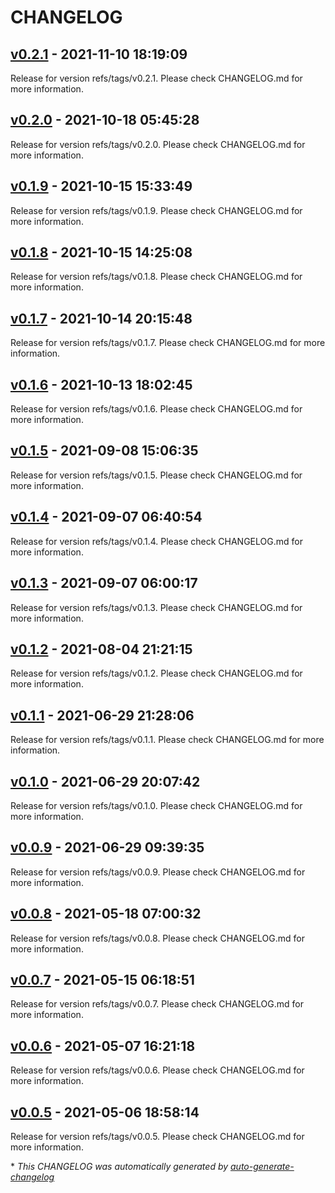 # CHANGELOG

## [v0.2.1](https://github.com/tomarv2/terraform-databricks-workspace-management/releases/tag/v0.2.1) - 2021-11-10 18:19:09

Release for version refs/tags/v0.2.1. Please check CHANGELOG.md for more information.

## [v0.2.0](https://github.com/tomarv2/terraform-databricks-workspace-management/releases/tag/v0.2.0) - 2021-10-18 05:45:28

Release for version refs/tags/v0.2.0. Please check CHANGELOG.md for more information.

## [v0.1.9](https://github.com/tomarv2/terraform-databricks-workspace-management/releases/tag/v0.1.9) - 2021-10-15 15:33:49

Release for version refs/tags/v0.1.9. Please check CHANGELOG.md for more information.

## [v0.1.8](https://github.com/tomarv2/terraform-databricks-workspace-management/releases/tag/v0.1.8) - 2021-10-15 14:25:08

Release for version refs/tags/v0.1.8. Please check CHANGELOG.md for more information.

## [v0.1.7](https://github.com/tomarv2/terraform-databricks-workspace-management/releases/tag/v0.1.7) - 2021-10-14 20:15:48

Release for version refs/tags/v0.1.7. Please check CHANGELOG.md for more information.

## [v0.1.6](https://github.com/tomarv2/terraform-databricks-workspace-management/releases/tag/v0.1.6) - 2021-10-13 18:02:45

Release for version refs/tags/v0.1.6. Please check CHANGELOG.md for more information.

## [v0.1.5](https://github.com/tomarv2/terraform-databricks-workspace-management/releases/tag/v0.1.5) - 2021-09-08 15:06:35

Release for version refs/tags/v0.1.5. Please check CHANGELOG.md for more information.

## [v0.1.4](https://github.com/tomarv2/terraform-databricks-workspace-management/releases/tag/v0.1.4) - 2021-09-07 06:40:54

Release for version refs/tags/v0.1.4. Please check CHANGELOG.md for more information.

## [v0.1.3](https://github.com/tomarv2/terraform-databricks-workspace-management/releases/tag/v0.1.3) - 2021-09-07 06:00:17

Release for version refs/tags/v0.1.3. Please check CHANGELOG.md for more information.

## [v0.1.2](https://github.com/tomarv2/terraform-databricks-workspace-management/releases/tag/v0.1.2) - 2021-08-04 21:21:15

Release for version refs/tags/v0.1.2. Please check CHANGELOG.md for more information.

## [v0.1.1](https://github.com/tomarv2/terraform-databricks-workspace-management/releases/tag/v0.1.1) - 2021-06-29 21:28:06

Release for version refs/tags/v0.1.1. Please check CHANGELOG.md for more information.

## [v0.1.0](https://github.com/tomarv2/terraform-databricks-workspace-management/releases/tag/v0.1.0) - 2021-06-29 20:07:42

Release for version refs/tags/v0.1.0. Please check CHANGELOG.md for more information.

## [v0.0.9](https://github.com/tomarv2/terraform-databricks-workspace-management/releases/tag/v0.0.9) - 2021-06-29 09:39:35

Release for version refs/tags/v0.0.9. Please check CHANGELOG.md for more information.

## [v0.0.8](https://github.com/tomarv2/terraform-databricks-workspace-management/releases/tag/v0.0.8) - 2021-05-18 07:00:32

Release for version refs/tags/v0.0.8. Please check CHANGELOG.md for more information.

## [v0.0.7](https://github.com/tomarv2/terraform-databricks-workspace-management/releases/tag/v0.0.7) - 2021-05-15 06:18:51

Release for version refs/tags/v0.0.7. Please check CHANGELOG.md for more information.

## [v0.0.6](https://github.com/tomarv2/terraform-databricks-workspace-management/releases/tag/v0.0.6) - 2021-05-07 16:21:18

Release for version refs/tags/v0.0.6. Please check CHANGELOG.md for more information.

## [v0.0.5](https://github.com/tomarv2/terraform-databricks-workspace-management/releases/tag/v0.0.5) - 2021-05-06 18:58:14

Release for version refs/tags/v0.0.5. Please check CHANGELOG.md for more information.

\* *This CHANGELOG was automatically generated by [auto-generate-changelog](https://github.com/BobAnkh/auto-generate-changelog)*
